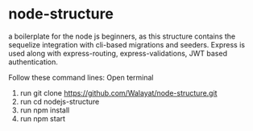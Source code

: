 # node-structure
a boilerplate for the node js beginners, as this structure contains the sequelize integration with cli-based migrations and seeders. Express is used along with express-routing, express-validations, JWT based authentication.

Follow these command lines:
Open terminal
1. run git clone https://github.com/Walayat/node-structure.git
2. run cd nodejs-structure
3. run npm install
4. run npm start
